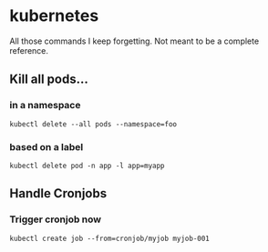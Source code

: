 # kubernetes

All those commands I keep forgetting. Not meant to be a complete reference.

## Kill all pods...

### in a namespace

    kubectl delete --all pods --namespace=foo

### based on a label

    kubectl delete pod -n app -l app=myapp

## Handle Cronjobs

### Trigger cronjob now

    kubectl create job --from=cronjob/myjob myjob-001